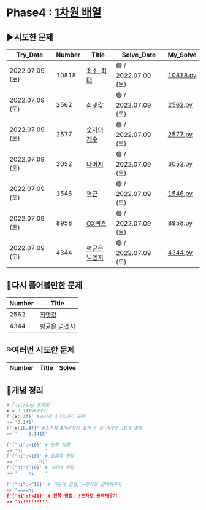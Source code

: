 # Phase4 : [1차원 배열](https://www.acmicpc.net/step/6)



## ▶️시도한 문제

| Try_Date        | Number | Title                                                 | Solve_Date          | My_Solve               |
| --------------- | ------ | ----------------------------------------------------- | ------------------- | ---------------------- |
| 2022.07.09 (토) | 10818  | [최소, 최대](https://www.acmicpc.net/problem/10818)   | 🟢 / 2022.07.09 (토) | [10818.py](./10818.py) |
| 2022.07.09 (토) | 2562   | [최댓값](https://www.acmicpc.net/problem/2562)        | 🟢 / 2022.07.09 (토) | [2562.py](./2562.py)   |
| 2022.07.09 (토) | 2577   | [숫자의 개수](https://www.acmicpc.net/problem/2577)   | 🟢 / 2022.07.09 (토) | [2577.py](./2577.py)   |
| 2022.07.09 (토) | 3052   | [나머지](https://www.acmicpc.net/problem/3052)        | 🟢 / 2022.07.09 (토) | [3052.py](./3052.py)   |
| 2022.07.09 (토) | 1546   | [평균](https://www.acmicpc.net/problem/1546)          | 🟢 / 2022.07.09 (토) | [1546.py](./1546.py)   |
| 2022.07.09 (토) | 8958   | [OX퀴즈](https://www.acmicpc.net/problem/8958)        | 🟢 / 2022.07.09 (토) | [8958.py](./8958.py)   |
| 2022.07.09 (토) | 4344   | [평균은 넘겠지](https://www.acmicpc.net/problem/4344) | 🟢 / 2022.07.09 (토) | [4344.py](./4344.py)   |



## 💫다시 풀어볼만한 문제

| Number | Title                                                 |
| ------ | ----------------------------------------------------- |
| 2562   | [최댓값](https://www.acmicpc.net/problem/2562)        |
| 4344   | [평균은 넘겠지](https://www.acmicpc.net/problem/4344) |



## 💦여러번 시도한 문제

| Number | Title | Solve |
| ------ | ----- | ----- |



## 📑개념 정리 

```python
# f-string 포매팅
x = 3.141592653
f'{x:.3f}' #소수점 3자리까지 표현
>> '3.141'
f'{x:10.4f}' #소수점 4자리까지 표현 + 총 자릿수 10개 맞춤
>> '    3.1415'

f'{"hi":<10}' # 왼쪽 정렬
>> 'hi        ' 
f'{"hi":>10}' # 오른쪽 정렬
>> '        hi' 
f'{"hi":^10}' # 가운데 정렬
>> '    hi    ' 

f'{"hi":=^10}' # 가운데 정렬, =문자로 공백채우기
>> '====hi 
f'{"hi":!<10}' # 왼쪽 정렬, !문자로 공백채우기
>> 'hi!!!!!!!!'
```

